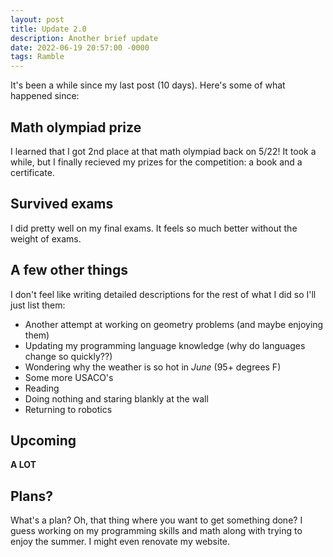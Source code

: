 ```yaml
---
layout: post
title: Update 2.0
description: Another brief update
date: 2022-06-19 20:57:00 -0000
tags: Ramble
---
```


It's been a while since my last post (10 days). Here's some of what happened since:

## Math olympiad prize

I learned that I got 2nd place at that math olympiad back on 5/22! It took a while, but I finally recieved my prizes for the competition: a book and a certificate.

## Survived exams

I did pretty well on my final exams. It feels so much better without the weight of exams.

## A few other things

I don't feel like writing detailed descriptions for the rest of what I did so I'll just list them:

- Another attempt at working on geometry problems (and maybe enjoying them)
- Updating my programming language knowledge (why do languages change so quickly??)
- Wondering why the weather is so hot in *June* (95+ degrees F)
- Some more USACO's
- Reading
- Doing nothing and staring blankly at the wall
- Returning to robotics

## Upcoming

**A LOT**

## Plans?

What's a plan? Oh, that thing where you want to get something done? I guess working on my programming skills and math along with trying to enjoy the summer. I might even renovate my website.
